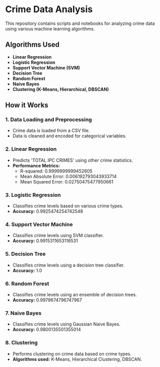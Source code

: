 # Crime Data Analysis

This repository contains scripts and notebooks for analyzing crime data using various machine learning algorithms.

## Algorithms Used

- **Linear Regression**
- **Logistic Regression**
- **Support Vector Machine (SVM)**
- **Decision Tree**
- **Random Forest**
- **Naive Bayes**
- **Clustering (K-Means, Hierarchical, DBSCAN)**

## How it Works

### 1. Data Loading and Preprocessing

- Crime data is loaded from a CSV file.
- Data is cleaned and encoded for categorical variables.

### 2. Linear Regression

- Predicts 'TOTAL IPC CRIMES' using other crime statistics.
- **Performance Metrics:**
  - R-squared: 0.9999999999452605
  - Mean Absolute Error: 0.006192793043933714
  - Mean Squared Error: 0.02750475477950661

### 3. Logistic Regression

- Classifies crime levels based on various crime types.
- **Accuracy:** 0.9925474254742548

### 4. Support Vector Machine

- Classifies crime levels using SVM classifier.
- **Accuracy:** 0.9915311653116531

### 5. Decision Tree

- Classifies crime levels using a decision tree classifier.
- **Accuracy:** 1.0

### 6. Random Forest

- Classifies crime levels using an ensemble of decision trees.
- **Accuracy:** 0.9979674796747967

### 7. Naive Bayes

- Classifies crime levels using Gaussian Naive Bayes.
- **Accuracy:** 0.9800135501355014

### 8. Clustering

- Performs clustering on crime data based on crime types.
- **Algorithms used:** K-Means, Hierarchical Clustering, DBSCAN.

